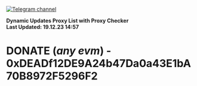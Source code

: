 [![Telegram channel](https://img.shields.io/endpoint?url=https://runkit.io/damiankrawczyk/telegram-badge/branches/master?url=https://t.me/n4z4v0d)](https://t.me/n4z4v0d) 

**Dynamic Updates Proxy List with Proxy Checker**  
**Last Updated: 19.12.23 14:57**

# DONATE (_any evm_) - 0xDEADf12DE9A24b47Da0a43E1bA70B8972F5296F2
